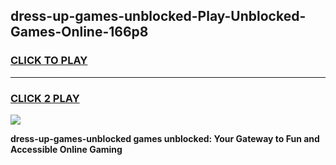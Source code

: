 
## dress-up-games-unblocked-Play-Unblocked-Games-Online-166p8
<h3>
<a href="https://premium76.site?title=dress-up-games-unblocked&ref=25A">CLICK TO PLAY</a></h3>
<hr>

<h3>
<a href="https://premium76.site?title=dress-up-games-unblocked&ref=25A">CLICK 2 PLAY</a>
  
</h3>

<a href="https://premium76.site?title=dress-up-games-unblocked&ref=25A"><img src="https://clearcache.store/games.png"></a>


**dress-up-games-unblocked games unblocked: Your Gateway to Fun and Accessible Online Gaming**
